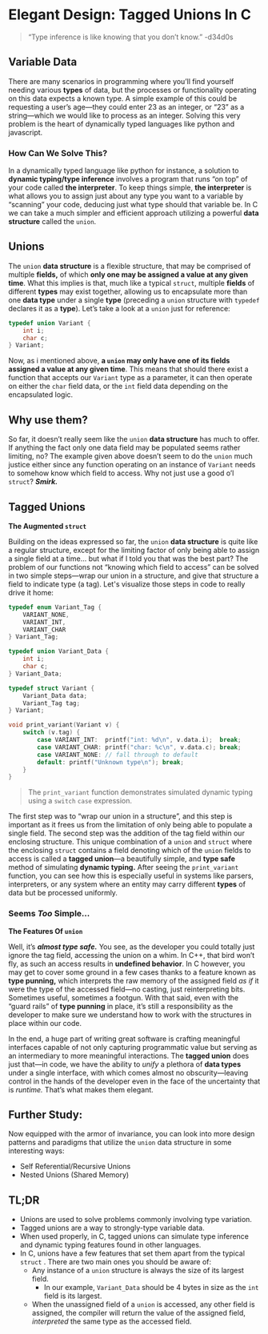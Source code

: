 # Elegant Design: Tagged Unions In C

> “Type inference is like knowing that you don’t know.” -d34d0s
> 

## Variable Data

There are many scenarios in programming where you’ll find yourself needing various **types** of data, but the processes or functionality operating on this data expects a known type. A simple example of this could be requesting a user’s age—they could enter 23 as an integer, or “23” as a string—which we would like to process as an integer. Solving this very problem is the heart of dynamically typed languages like python and javascript.

### How Can We Solve This?

In a dynamically typed language like python for instance, a solution to **dynamic typing/type inference** involves a program that runs “on top” of your code called **the interpreter**. To keep things simple, **the interpreter** is what allows you to assign just about any type you want to a variable by “scanning” your code, deducing just what type should that variable be. In C we can take a much simpler and efficient approach utilizing a powerful **data structure** called the `union`.

## Unions

The `union` **data structure** is a flexible structure, that may be comprised of multiple **fields,** of which **only one may be assigned a value at any given time**. What this implies is that, much like a typical `struct`, multiple **fields** of different **types** may exist together, allowing us to encapsulate more than one **data type** under a single **type** (preceding a `union` structure with `typedef` declares it as a **type**). Let’s take a look at a `union` just for reference:

```c
typedef union Variant {
	int i;
	char c;
} Variant;
```

Now, as i mentioned above, **a `union` may only have one of its fields assigned a value at any given time**.  This means that should there exist a function that accepts our `Variant` type as a parameter, it can then operate on either the `char` field data, or the `int` field data depending on the encapsulated logic.

## Why use them?

So far, it doesn’t really seem like the `union` **data structure** has much to offer. If anything the fact only one data field may be populated seems rather limiting, no? The example given above doesn’t seem to do the `union` much justice either since any function operating on an instance of `Variant` needs to somehow know which field to access. Why not just use a good o’l `struct`? ***Smirk.***

## Tagged Unions

**The Augmented `struct`**

Building on the ideas expressed so far, the `union` **data structure** is quite like a regular structure, except for the limiting factor of only being able to assign a single field at a time… but what if I told you that was the best part? The problem of our functions not “knowing which field to access” can be solved in two simple steps—wrap our union in a structure, and give that structure a field to indicate type (a tag). Let's visualize those steps in code to really drive it home:

```c
typedef enum Variant_Tag {
	VARIANT_NONE,
	VARIANT_INT,
	VARIANT_CHAR
} Variant_Tag;

typedef union Variant_Data {
	int i;
	char c;
} Variant_Data;

typedef struct Variant {
	Variant_Data data;
	Variant_Tag tag;
} Variant;

void print_variant(Variant v) {
    switch (v.tag) {
        case VARIANT_INT:  printf("int: %d\n", v.data.i);  break;
        case VARIANT_CHAR: printf("char: %c\n", v.data.c); break;
        case VARIANT_NONE: // fall through to default
        default: printf("Unknown type\n"); break;
    }
}
```

> The `print_variant` function demonstrates simulated dynamic typing using a `switch` `case` expression.
> 

The first step was to “wrap our union in a structure”, and this step is important as it frees us from the limitation of only being able to populate a single field. The second step was the addition of the tag field within our enclosing structure. This unique combination of a `union` and `struct` where the enclosing `struct` contains a field denoting which of the `union` fields to access is called a **tagged union**—a beautifully simple, and **type safe** method of simulating **dynamic typing.** After seeing the `print_variant` function, you can see how this is especially useful in systems like parsers, interpreters, or any system where an entity may carry different **types** of data but be processed uniformly.

### Seems *Too* Simple…

**The Features Of `union`**

Well, it’s ***almost type safe.*** You see, as the developer you could totally just ignore the tag field, accessing the union on a whim. In C++, that bird won’t fly, as such an access results in **undefined behavior**. In C however, you may get to cover some ground in a few cases thanks to a feature known as **type punning,** which interprets the raw memory of the assigned field *as if* it were the type of the accessed field—no casting, just reinterpreting bits. Sometimes useful, sometimes a footgun. With that said, even with the “guard rails” of **type punning** in place, it’s still a responsibility as the developer to make sure we understand how to work with the structures in place within our code.

In the end, a huge part of writing great software is crafting meaningful interfaces capable of not only capturing programmatic value but serving as an intermediary to more meaningful interactions. The **tagged union** does just that—in code, we have the ability to *unify* a plethora of **data types** under a single interface, with which comes almost no obscurity—leaving control in the hands of the developer even in the face of the uncertainty that is *runtime.* That’s what makes them elegant.

## Further Study:

Now equipped with the armor of invariance, you can look into more design patterns and paradigms that utilize the `union` data structure in some interesting ways:

- Self Referential/Recursive Unions
- Nested Unions (Shared Memory)

## TL;DR

- Unions are used to solve problems commonly involving type variation.
- Tagged unions are a way to strongly-type variable data.
- When used properly, in C, tagged unions can simulate type inference and dynamic typing features found in other languages.
- In C, unions have a few features that set them apart from the typical `struct` . There are two main ones you should be aware of:
    - Any instance of a `union` structure is always the size of its largest field.
        - In our example, `Variant_Data` should be 4 bytes in size as the `int` field is its largest.
    - When the unassigned field of a `union` is accessed, any other field is assigned, the compiler will return the value of the assigned field, *interpreted* the same type as the accessed field.